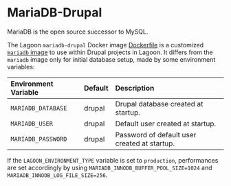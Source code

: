 # MariaDB-Drupal

MariaDB is the open source successor to MySQL.

The Lagoon `mariadb-drupal` Docker image [Dockerfile](https://github.com/uselagoon/lagoon-images/blob/main/images/mariadb-drupal/Dockerfile) is a customized [`mariadb` image](./) to use within Drupal projects in Lagoon. It differs from the `mariadb` image only for initial database setup, made by some environment variables:

| Environment Variable | Default | Description |
| :--- | :--- | :--- |
| `MARIADB_DATABASE` | drupal | Drupal database created at startup. |
| `MARIADB_USER` | drupal | Default user created at startup. |
| `MARIADB_PASSWORD` | drupal | Password of default user created at startup. |

If the `LAGOON_ENVIRONMENT_TYPE` variable is set to `production`, performances are set accordingly by using `MARIADB_INNODB_BUFFER_POOL_SIZE=1024` and `MARIADB_INNODB_LOG_FILE_SIZE=256`.


